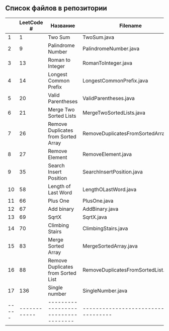 ## Список файлов в репозитории ##

|       | LeetCode #   | Название                            | Filename                               | Level  |
|-------|--------------|-------------------------------------|----------------------------------------|--------|
| 1     | 1            | Two Sum                             | TwoSum.java                            | Easy   |
| 2     | 9            | Palindrome Number                   | PalindromeNumber.java                  | Easy   |
| 3     | 13           | Roman to Integer                    | RomanToInteger.java                    | Easy   |
| 4     | 14           | Longest Common Prefix               | LongestCommonPrefix.java               | Easy   |
| 5     | 20           | Valid Parentheses                   | ValidParentheses.java                  | Easy   |
| 6     | 21           | Merge Two Sorted Lists              | MergeTwoSortedLists.java               | Easy   |
| 7     | 26           | Remove Duplicates from Sorted Array | RemoveDuplicatesFromSortedArray.java   | Easy   |   
| 8     | 27           | Remove Element                      | RemoveElement.java                     | Easy   |  
| 9     | 35           | Search Insert Position              | SearchInsertPosition.java              | Easy   |  
| 10    | 58           | Length of Last Word                 | LengthOLastWord.java                   | Easy   |  
| 11    | 66           | Plus One                            | PlusOne.java                           | Easy   |
| 12    | 67           | Add binary                          | AddBinary.java                         | Easy   |
| 13    | 69           | SqrtX                               | SqrtX.java                             | Easy   |
| 14    | 70           | Climbing Stairs                     | ClimbingStairs.java                    | Easy   |
| 15    | 83           | Merge Sorted Array                  | MergeSortedArray.java                  | Easy   |
| 16    | 88           | Remove Duplicates from Sorted List  | RemoveDuplicatesFromSortedList.java    | Easy   |
| 17    | 136          | Single number                       | SingleNumber.java                      | Easy   |
| ----- | ------------ | ----------------------------------- | -------------------------------------- | ------ |

